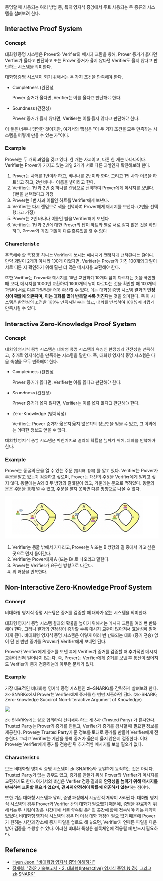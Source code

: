 증명할 때 사용되는 여러 방법 중, 특히 영지식 증명에서 주로 사용되는 두 종류의 시스템을 살펴보려 한다.

## Interactive Proof System

### Concept

대화형 증명 시스템은 Prover와 Verifier의 메시지 교환을 통해, Prover 증거가 옳다면 Verfier가 옳다고 판단하고 또는 Prover 증거가 옳지 않다면 Verifier도 옳지 않다고 판단하는 시스템을 의미한다.

대화형 증명 시스템이 되기 위해서는 두 가지 조건을 만족해야 한다.

- Completness (완전성)

  Prover 증거가 옳다면, Verifier는 이를 옳다고 판단해야 한다.

- Soundness (건전성)

  Prover 증거가 옳지 않다면, Verifier는 이를 옳지 않다고 판단해야 한다.

이 둘은 너무나 당연한 것이지만, 여기서의 핵심은 "이 두 가지 조건을 모두 만족하는 시스템을 어떻게 만들 수 있는 가"이다.

### Example

Prover는 두 개의 과일을 갖고 있다. 한 개는 사과이고, 다른 한 개는 바나나이다. Verifier는 Prover가 가지고 있는 과일 2개가 서로 다른 과일인지 확인해보려 한다.

1. Prover는 사과를 1번이라 하고, 바나나를 2번이라 한다. 그리고 1번 사과 이름을 하트라고 하고, 2번 바나나 이름을 별이라고 한다.
2. Verifier는 1번과 2번 중 하나를 랜덤으로 선택하여 Prover에게 메시지를 보낸다. (1번을 선택했다고 가정)
3. Prover는 1번 사과 이름인 하트를 Verifier에게 보낸다.
4. Verifier는 다시 랜덤으로 색을 선택하여 Prover에게 메시지를 보낸다. (2번을 선택했다고 가정)
5. Prover는 2번 바나나 이름인 별을 Verifier에게 보낸다.
6. Verifier는 1번과 2번에 대한 Prover의 답이 하트와 별로 서로 같지 않은 것을 확인하고, Prover가 가진 과일이 다른 종류임을 알 수 있다.

### Characteristic

주목해야 할 특징 중 하나는 Verifier가 보내는 메시지가 랜덤하게 선택된다는 점이다. 만약 과일이 2개가 아니라 100개 이었다면, Verifier는 Prover가 가진 100개의 과일이 서로 다른 지 확인하기 위해 훨씬 더 많은 메시지를 교환해야 한다.

또한 Verifier는 Prover와 메시지를 10번 교환하여 10개의 답이 다르다는 것을 확인할 때 보다, 메시지를 1000번 교환하여 1000개의 답이 다르다는 것을 확인할 때 100개의 과일이 서로 다른 과일임을 더욱 확신할 수 있다. 이는 대화형 증명 시스템 결과의 **안정성이 확률에  의존하며, 이는 대화를 많이 반복할 수록 커진다**는 것을 의미한다. 즉 이 시스템은 완전성의 조건을 100% 만족시킬 수는 없고, 대화를 반복하여 100%에 가깝게 만족시킬 수 있다.

## Interactive Zero-Knowledge Proof System

### Concept

대화형 영지식 증명 시스템은 대화형 증명 시스템의 속성인 완정성과 건전성을 만족하고, 추가로 영지식성을 만족하는 시스템을 말한다. 즉, 대화형 영지식 증명 시스템은 다음 속성을 모두 만족해야 한다.

- Completness (완전성)

  Prover 증거가 옳다면, Verifier는 이를 옳다고 판단해야 한다.

- Soundness (건전성)

  Prover 증거가 옳지 않다면, Verifier는 이를 옳지 않다고 판단해야 한다.

- Zero-Knowledge (영지식성)

  Verifier는 Prover 증거가 옳은지 옳지 않은지의 정보만을 얻을 수 있고, 그 이외에는 어떠한 정보도 얻을 수 없다.

대화형 영지식 증명 시스템은 마찬가지로 결과의 확률을 높이기 위해, 대화를 반복해야 한다.

### Example

Prover는 동굴의 문을 열 수 있는 주문 (`열려라 참깨`) 를 알고 있다. Verifier는 Prover가 주문을 알고 있는지 검증하고 싶으며, Prover는 자신의 주문을 Verifier에게 알리고 싶지 않다. 동굴에는 A와 B 두 방향의 갈래길이 있고, 가운데는 문으로 막혀있다. 동굴의 문은 주문을 통해 열 수 있고, 주문을 알지 못하면 다른 방향으로 나올 수 없다.

![](images/ali-baba-cave.png "알리바바의 동굴")

1. Verifier는 동굴 밖에서 기다리고, Prover는 A 또는 B 방향의 길 중에서 가고 싶은 곳으로 먼저 들어간다.
2. Verifier는 Prover에게 A (또는 B) 로 나오라고 말한다.
3. Prover는 Verifier가 요구한 방향으로 나온다.
4. 위 과정을 반복한다.

## Non-Interactive Zero-Knowledge Proof System

### Concept

비대화형 영지식 증명 시스템은 증거를 검증할 때 대화가 없는 시스템을 의미한다.

대화형 영지식 증명 시스템 결과의 확률을 높이기 위해서는 메시지 교환을 여러 번 반복해야 한다. 그러나 결과의 안정성이 증가할 수록 메시지 교환이 많아져서 효율성이 떨어지게 된다. 비대화형 영지식 증명 시스템은 이렇게 여러 번 반복되는 대화 (증거 전송) 없이 단 한 번만 증거를 Prover가 Verifier에게 보내면 된다.

Prover가 Verifier에게 증거를 보낸 후에 Verifier가 증거를 검증할 때 추가적인 메시지 교환이 전혀 일어나지 않는다. 즉, Prover는 Verifier에게 증거를 보낸 후 통신이 끊어져도 Verifier가 증거 검증하는데 아무런 문제가 없다.

### Example

가장 대표적인 비대화형 영지식 증명 시스템인 zk-SNARKs를 간략하게 살펴보려 한다. zk-SNARKs에서 Prover는 Verifier에게 증거를 한 번만 제출하면 된다. (zk-SNARK; Zero-Knowledge Succinct Non-Interactive Argument of Knowledge)

![](zk-snark-brief-structure.png)

zk-SNARKs에는 상호 합의하여 신뢰해야 하는 제 3자 (Trusted Party) 가 존재한다. Trusted Party는 Prover가 증거를 만들고, Verifier가 증거를 검사할 때 필요한 정보를 제공한다. Prover는 Trusted Party가 준 정보를 토대로 증거를 만들어 Verifier에게 전송한다. 그리고 Verifier는 계산을 통해 증거가 옳은지 옳지 않은지 검증한다. 이때 Prover는 Verifier에게 증거를 전송한 뒤 추가적인 메시지를 보낼 필요가 없다.

### Characteristic

모든 비대화형 영지식 증명 시스템이 zk-SNARKs와 동일하게 동작하는 것은 아니다. Trusted Party가 없는 경우도 있고, 증거를 만들기 위해 Prover와 Verifier가 메시지를 교환하기도 한다. 여기서의 핵심은 Verifier 검증 결과의 **안정성을 높이기 위해 메시지를 반복하여 교환할 필요가 없으며, 결과의 안정성이 확률에 의존하지 않는다**는 점이다.

또한 기존 대화형 시스템과 달리, 증명 과정에서 시공간적 제약이 사라진다. 대화형 영지식 시스템의 경우 Prover와 Verifier 간의 대화가 필요했기 때문에, 증명을 완료하기 위해서는 두 사림이 같은 시간대에 서로 약속된 온라인 공간에 함께 접속해야 하는 제약이 있었다. 비대화형 영지식 시스템의 경우 더 이상 대화 과정이 필요 없기 때문에 Prover가 원하는 시간과 장소에 증거 파일을 업로드 해 놓으면, Verifier가 언제든 파일을 다운 받아 검증을 수행할 수 있다. 이러한 비대화 특성은 블록체인에 적용될 때 반드시 필요하다.

## Reference

- [Hyun Jeon, "비대화형 영지식 증명 이해하기"](https://hyun-jeong.medium.com/%EC%B6%94%EA%B0%80-%EB%B9%84%EB%8C%80%ED%99%94%ED%98%95-%EC%98%81%EC%A7%80%EC%8B%9D-%EC%A6%9D%EB%AA%85-%EC%9D%B4%ED%95%B4%ED%95%98%EA%B8%B0-6452fa5db079)
- [장재혁, "ZKP 기술보고서 - 2. 대화형(Interactive) 영지식 증명, NIZK, 그리고 zk-SNARK"](https://blog.onther.io/zkp/2-Interactive-zero-knowledge-Proof,-NIZK,-zk-Snark/)

